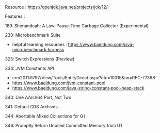 Resource : https://openjdk.java.net/projects/jdk/12/

Features :

189:	Shenandoah: A Low-Pause-Time Garbage Collector (Experimental)

230:	Microbenchmark Suite

+ helpful learning resources : https://www.baeldung.com/java-microbenchmark-harness

325:	Switch Expressions (Preview)

334:	JVM Constants API

+ crm2011:9797/View/Tools/EntityDirect.aspx?etc=10015&no=RFC-77368
+ https://www.baeldung.com/jvm-constant-pool
+ https://www.baeldung.com/java-string-constant-pool-heap-stack

340:	One AArch64 Port, Not Two

341:	Default CDS Archives

344:	Abortable Mixed Collections for G1

346:	Promptly Return Unused Committed Memory from G1
